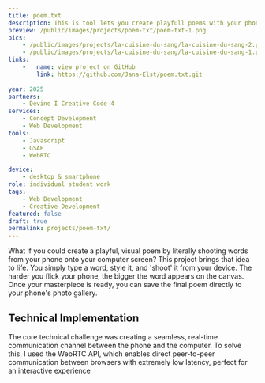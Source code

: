 ```yaml
---
title: poem.txt
description: This is tool lets you create playfull poems with your phone by using the computer as a canvas. The project is inspirated by the visual poetry Paul van Ostaijen.
preview: /public/images/projects/poem-txt/poem-txt-1.png
pics:
    - /public/images/projects/la-cuisine-du-sang/la-cuisine-du-sang-2.png
    - /public/images/projects/la-cuisine-du-sang/la-cuisine-du-sang-1.png
links:
    -   name: view project on GitHub
        link: https://github.com/Jana-Elst/poem.txt.git
        
year: 2025
partners:
    - Devine I Creative Code 4
services:
    - Concept Development
    - Web Development
tools:
    - Javascript
    - GSAP
    - WebRTC

device:
    - desktop & smartphone
role: individual student work
tags:
    - Web Development
    - Creative Development
featured: false
draft: true
permalink: projects/poem-txt/
---
```

What if you could create a playful, visual poem by literally shooting words from your phone onto your computer screen? This project brings that idea to life. You simply type a word, style it, and 'shoot' it from your device. The harder you flick your phone, the bigger the word appears on the canvas. Once your masterpiece is ready, you can save the final poem directly to your phone's photo gallery.

## Technical Implementation
The core technical challenge was creating a seamless, real-time communication channel between the phone and the computer. To solve this, I used the WebRTC API, which enables direct peer-to-peer communication between browsers with extremely low latency, perfect for an interactive experience